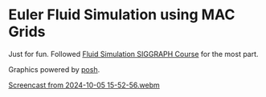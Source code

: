 # Euler Fluid Simulation using MAC Grids

Just for fun.
Followed [Fluid Simulation SIGGRAPH Course](https://www.cs.ubc.ca/~rbridson/fluidsimulation/fluids_notes.pdf) for the most part.

Graphics powered by [posh](https://github.com/leod/posh).

[Screencast from 2024-10-05 15-52-56.webm](https://github.com/user-attachments/assets/090b61df-edd8-4a28-b57b-4f3d1e42b0b2)
